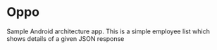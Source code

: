 # Oppo
Sample Android architecture app. This is a simple employee list which shows details of a given JSON response

